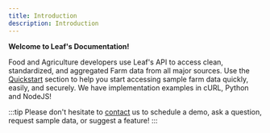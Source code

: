 ```yaml
---
title: Introduction
description: Introduction
---
```


**Welcome to Leaf's Documentation!**

Food and Agriculture developers use Leaf's API to access clean, standardized,
and aggregated Farm data from all major sources. Use the
[Quickstart](/docs/quickstart) section to help you start
accessing sample farm data quickly, easily, and securely. We have implementation
examples in cURL, Python and NodeJS!

:::tip
Please don't hesitate to [contact][contact] us to schedule a demo, ask a question, request sample data, or suggest a feature!
:::

[contact]: mailto:help@withleaf.io

